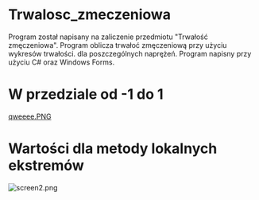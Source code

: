 # Trwalosc_zmeczeniowa
Program został napisany na zaliczenie przedmiotu "Trwałość zmęczeniowa". Program oblicza trwałoć zmęczeniową przy użyciu wykresów trwałości.
dla poszczególnych naprężeń. Program napisny przy użyciu C# oraz Windows Forms.





# W przedziale od -1 do 1
<a href=https://zapodaj.net/db46683690a5c.png.html>qweeee.PNG</a>

# Wartości dla metody lokalnych ekstremów
<img src="https://zapodaj.net/db46683690a5c.png" alt="screen2.png" border="0" />

